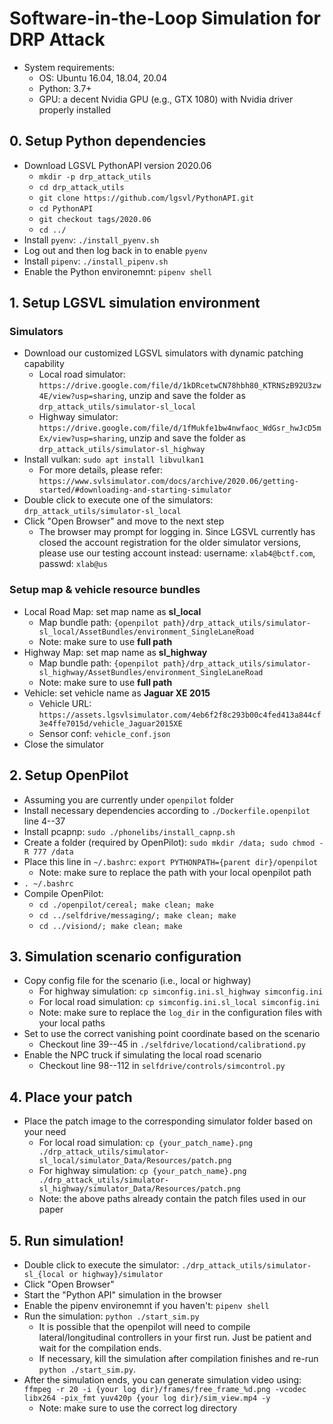 # Software-in-the-Loop Simulation for DRP Attack
- System requirements:
  - OS: Ubuntu 16.04, 18.04, 20.04
  - Python: 3.7+
  - GPU: a decent Nvidia GPU (e.g., GTX 1080) with Nvidia driver properly installed

## 0. Setup Python dependencies
- Download LGSVL PythonAPI version 2020.06
  - ``mkdir -p drp_attack_utils``
  - ``cd drp_attack_utils``
  - ``git clone https://github.com/lgsvl/PythonAPI.git``
  - ``cd PythonAPI``
  - ``git checkout tags/2020.06``
  - ``cd ../``
- Install ``pyenv``: ``./install_pyenv.sh``
- Log out and then log back in to enable ``pyenv``
- Install ``pipenv``: ``./install_pipenv.sh``
- Enable the Python environemnt: ``pipenv shell``

## 1. Setup LGSVL simulation environment

### Simulators
- Download our customized LGSVL simulators with dynamic patching capability
  - Local road simulator: ``https://drive.google.com/file/d/1kDRcetwCN78hbh80_KTRNSzB92U3zw4E/view?usp=sharing``, unzip and save the folder as ``drp_attack_utils/simulator-sl_local``
  - Highway simulator: ``https://drive.google.com/file/d/1fMukfe1bw4nwfaoc_WdGsr_hwJcD5mEx/view?usp=sharing``, unzip and save the folder as ``drp_attack_utils/simulator-sl_highway``
- Install vulkan: ``sudo apt install libvulkan1``
  - For more details, please refer: ``https://www.svlsimulator.com/docs/archive/2020.06/getting-started/#downloading-and-starting-simulator``
- Double click to execute one of the simulators: ``drp_attack_utils/simulator-sl_local``
- Click "Open Browser" and move to the next step
  - The browser may prompt for logging in. Since LGSVL currently has closed the account registration for the older simulator versions, please use our testing account instead: username: ``xlab4@bctf.com``, passwd: ``xlab@us``

### Setup map & vehicle resource bundles
- Local Road Map: set map name as **sl_local**
  - Map bundle path: ``{openpilot path}/drp_attack_utils/simulator-sl_local/AssetBundles/environment_SingleLaneRoad``
  - Note: make sure to use **full path**
- Highway Map: set map name as **sl_highway**
  - Map bundle path: ``{openpilot path}/drp_attack_utils/simulator-sl_highway/AssetBundles/environment_SingleLaneRoad``
  - Note: make sure to use **full path**
- Vehicle: set vehicle name as **Jaguar XE 2015**
  - Vehicle URL: ``https://assets.lgsvlsimulator.com/4eb6f2f8c293b00c4fed413a844cf3e4ffe7015d/vehicle_Jaguar2015XE``
  - Sensor conf: ``vehicle_conf.json``
- Close the simulator

## 2. Setup OpenPilot
- Assuming you are currently under ``openpilot`` folder
- Install necessary dependencies according to ``./Dockerfile.openpilot`` line 4--37
- Install pcapnp: ``sudo ./phonelibs/install_capnp.sh``
- Create a folder (required by OpenPilot): ``sudo mkdir /data; sudo chmod -R 777 /data``
- Place this line in ``~/.bashrc``: ``export PYTHONPATH={parent dir}/openpilot``
  - Note: make sure to replace the path with your local openpilot path
- ``. ~/.bashrc``
- Compile OpenPilot:
  - ``cd ./openpilot/cereal; make clean; make``
  - ``cd ../selfdrive/messaging/; make clean; make``
  - ``cd ../visiond/; make clean; make``

## 3. Simulation scenario configuration
- Copy config file for the scenario (i.e., local or highway)
  - For highway simulation: ``cp simconfig.ini.sl_highway simconfig.ini``
  - For local road simulation: ``cp simconfig.ini.sl_local simconfig.ini``
  - Note: make sure to replace the ``log_dir`` in the configuration files with your local paths
- Set to use the correct vanishing point coordinate based on the scenario
  - Checkout line 39--45 in ``./selfdrive/locationd/calibrationd.py``
- Enable the NPC truck if simulating the local road scenario
  - Checkout line 98--112 in ``selfdrive/controls/simcontrol.py``

## 4. Place your patch
- Place the patch image to the corresponding simulator folder based on your need
  - For local road simulation: ``cp {your_patch_name}.png ./drp_attack_utils/simulator-sl_local/simulator_Data/Resources/patch.png``
  - For highway simulation: ``cp {your_patch_name}.png ./drp_attack_utils/simulator-sl_highway/simulator_Data/Resources/patch.png``
  - Note: the above paths already contain the patch files used in our paper

## 5. Run simulation!
- Double click to execute the simulator: ``./drp_attack_utils/simulator-sl_{local or highway}/simulator``
- Click "Open Browser"
- Start the "Python API" simulation in the browser
- Enable the pipenv environemnt if you haven't: ``pipenv shell``
- Run the simulation: ``python ./start_sim.py``
  - It is possible that the openpilot will need to compile lateral/longitudinal controllers in your first run. Just be patient and wait for the compilation ends.
  - If necessary, kill the simulation after compilation finishes and re-run ``python ./start_sim.py``.
- After the simulation ends, you can generate simulation video using: ``ffmpeg -r 20 -i {your log dir}/frames/free_frame_%d.png -vcodec libx264 -pix_fmt yuv420p {your log dir}/sim_view.mp4 -y``
  - Note: make sure to use the correct log directory
